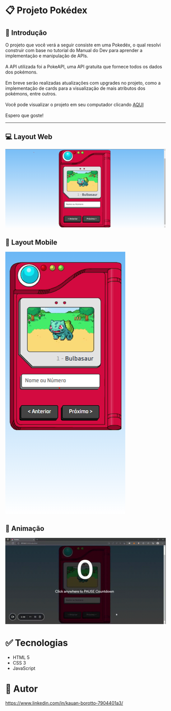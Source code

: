 # 📋 Projeto Pokédex

## 💎 Introdução
<p>O projeto que você verá a seguir consiste em uma Pokedéx, o qual resolvi construir com base no tutorial do Manual do Dev para aprender a implementação e manipulação de APIs.<br>
<br>
A API utilizada foi a PokeAPI, uma API gratuita que fornece todos os dados dos pokémons.<br>
<br>
Em breve serão realizadas atualizações com upgrades no projeto, como a implementação de cards para a visualização de mais atributos dos pokémons, entre outros.<br>
<br>
Você pode visualizar o projeto em seu computador clicando <a href="https://kauanbrt.github.io/Pokedex/" >AQUI</a><br>
<br>
Espero que goste!
</p>
<hr>

## 💻 Layout Web
<img src="./images/layout_web.png">

## 📱 Layout Mobile
<img src="./images/layout_mobile.png">

## 🎥 Animação
<img src="./images/animation.gif">

# ✅ Tecnologias
* HTML 5
* CSS 3
* JavaScript

# 📝 Autor
https://www.linkedin.com/in/kauan-borotto-7904401a3/